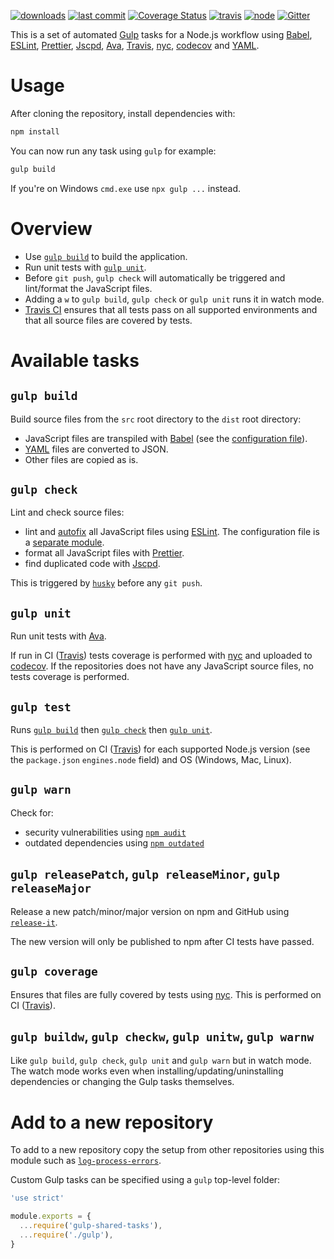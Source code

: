 [![downloads](https://img.shields.io/npm/dt/gulp-shared-tasks.svg?logo=npm)](https://www.npmjs.com/package/gulp-shared-tasks) [![last commit](https://img.shields.io/github/last-commit/ehmicky/gulp-shared-tasks.svg?logo=github&logoColor=white)](https://github.com/ehmicky/gulp-shared-tasks/graphs/contributors) [![Coverage Status](https://img.shields.io/codecov/c/github/ehmicky/gulp-shared-tasks.svg?label=test%20coverage&logo=codecov)](https://codecov.io/gh/ehmicky/gulp-shared-tasks) [![travis](https://img.shields.io/travis/ehmicky/gulp-shared-tasks/master.svg?logo=travis)](https://travis-ci.org/ehmicky/gulp-shared-tasks/builds) [![node](https://img.shields.io/node/v/gulp-shared-tasks.svg?logo=node.js)](#) [![Gitter](https://img.shields.io/gitter/room/ehmicky/gulp-shared-tasks.svg?logo=gitter)](https://gitter.im/ehmicky/gulp-shared-tasks)

This is a set of automated [Gulp](https://gulpjs.com/) tasks for a Node.js
workflow using
[Babel](https://babeljs.io/),
[ESLint](https://eslint.org/),
[Prettier](https://prettier.io/),
[Jscpd](https://github.com/kucherenko/jscpd),
[Ava](https://github.com/avajs/ava),
[Travis](https://travis-ci.org/),
[nyc](https://github.com/istanbuljs/nyc),
[codecov](https://codecov.io/) and
[YAML](https://en.wikipedia.org/wiki/YAML).

# Usage

After cloning the repository, install dependencies with:

```bash
npm install
```

You can now run any task using `gulp` for example:

```bash
gulp build
```

If you're on Windows `cmd.exe` use `npx gulp ...` instead.

# Overview

- Use [`gulp build`](#gulpbuild) to build the application.
- Run unit tests with [`gulp unit`](#gulpunit).
- Before `git push`, `gulp check` will automatically be triggered and
  lint/format the JavaScript files.
- Adding a `w` to `gulp build`, `gulp check` or `gulp unit` runs it in watch
  mode.
- [Travis CI](https://travis-ci.org/) ensures that all tests pass on all
  supported environments and that all source files are covered by tests.

# Available tasks

## `gulp build`

Build source files from the `src` root directory to the `dist` root directory:

- JavaScript files are transpiled with [Babel](https://babeljs.io/) (see the
  [configuration file](.babelrc.js)).
- [YAML](https://en.wikipedia.org/wiki/YAML) files are converted to JSON.
- Other files are copied as is.

## `gulp check`

Lint and check source files:

- lint and
  [autofix](https://eslint.org/docs/user-guide/command-line-interface#fixing-problems)
  all JavaScript files using [ESLint](https://eslint.org/). The configuration
  file is a
  [separate module](https://github.com/ehmicky/eslint-config-standard-prettier-fp).
- format all JavaScript files with [Prettier](https://prettier.io/).
- find duplicated code with [Jscpd](https://github.com/kucherenko/jscpd).

This is triggered by [`husky`](https://github.com/typicode/husky) before any
`git push`.

## `gulp unit`

Run unit tests with [Ava](https://github.com/avajs/ava).

If run in CI ([Travis](https://travis-ci.org/)) tests coverage is performed with
[nyc](https://github.com/istanbuljs/nyc) and uploaded to
[codecov](https://codecov.io/). If the repositories does not have any JavaScript
source files, no tests coverage is performed.

## `gulp test`

Runs [`gulp build`](#gulpbuild) then [`gulp check`](#gulpcheck) then
[`gulp unit`](#gulpunit).

This is performed on CI ([Travis](https://travis-ci.org/)) for each supported
Node.js version (see the `package.json` `engines.node` field) and OS (Windows,
Mac, Linux).

## `gulp warn`

Check for:

- security vulnerabilities using
  [`npm audit`](https://docs.npmjs.com/cli/audit)
- outdated dependencies using
  [`npm outdated`](https://docs.npmjs.com/cli/outdated)

## `gulp releasePatch`, `gulp releaseMinor`, `gulp releaseMajor`

Release a new patch/minor/major version on npm and GitHub using
[`release-it`](https://github.com/webpro/release-it).

The new version will only be published to npm after CI tests have passed.

## `gulp coverage`

Ensures that files are fully covered by tests using
[nyc](https://github.com/istanbuljs/nyc). This is performed on CI
([Travis](https://travis-ci.org/)).

## `gulp buildw`, `gulp checkw`, `gulp unitw`, `gulp warnw`

Like `gulp build`, `gulp check`, `gulp unit` and `gulp warn` but in watch mode.
The watch mode works even when installing/updating/uninstalling dependencies or
changing the Gulp tasks themselves.

# Add to a new repository

To add to a new repository copy the setup from other repositories using this
module such as
[`log-process-errors`](https://github.com/ehmicky/log-process-errors).

Custom Gulp tasks can be specified using a `gulp` top-level folder:

<!-- eslint-disable node/no-unpublished-require -->

```js
'use strict'

module.exports = {
  ...require('gulp-shared-tasks'),
  ...require('./gulp'),
}
```
